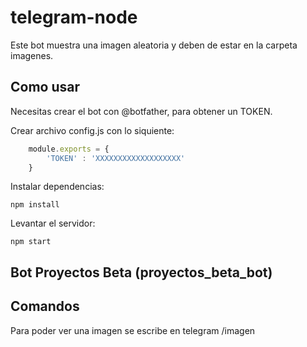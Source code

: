 # telegram-node

Este bot muestra una imagen aleatoria y deben de estar en la carpeta imagenes.

## Como usar
Necesitas crear el bot con @botfather, para obtener un TOKEN.

Crear archivo config.js con lo siquiente:

```js
    module.exports = {
        'TOKEN' : 'XXXXXXXXXXXXXXXXXXX'
    }
```

Instalar dependencias:

    npm install

Levantar el servidor:

    npm start

## Bot Proyectos Beta (proyectos_beta_bot)


## Comandos
Para poder ver una imagen se escribe en telegram /imagen
